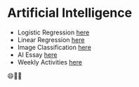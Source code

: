 # Artificial Intelligence

* Logistic Regression [here](https://github.com/xhefribala/Artificial_intelligence/tree/https/github.com/XB-bit/XhefriBala/Logistic%20Regression)
* Linear Regression [here](https://github.com/xhefribala/Artificial_intelligence/tree/https/github.com/XB-bit/XhefriBala/Linear%20Regression)
* Image Classification [here](https://github.com/xhefribala/Artificial_intelligence/tree/https/github.com/XB-bit/XhefriBala/Image%20Classification)
* AI Essay [here](https://github.com/xhefribala/Artificial_intelligence/tree/https/github.com/XB-bit/XhefriBala/Essay)
* Weekly Activities [here](https://github.com/xhefribala/Artificial_intelligence/tree/https/github.com/XB-bit/XhefriBala/Activities)

😄👨‍💻
